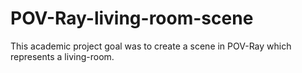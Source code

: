# POV-Ray-living-room-scene
This academic project goal was to create a scene in POV-Ray which represents a living-room.
